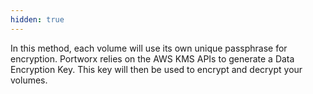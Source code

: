 ```yaml
---
hidden: true
---
```


In this method, each volume will use its own unique passphrase for encryption. Portworx relies on the AWS KMS APIs to generate a Data Encryption Key. This key will then be used to encrypt and decrypt your volumes.

